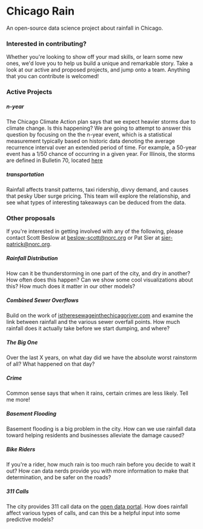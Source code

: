 # Chicago Rain
An open-source data science project about rainfall in Chicago.

### Interested in contributing?
Whether you're looking to show off your mad skills, or learn some new ones, we'd love you to help us build a unique and remarkable story.  Take a look at our active and proposed projects, and jump onto a team.  Anything that you can contribute is welcomed!

### Active Projects
##### n-year
The Chicago Climate Action plan says that we expect heavier storms due to climate change.  Is this happening?  We are going to attempt to answer this question by focusing on the the n-year event, which is a statistical measurement typically based on historic data denoting the average recurrence interval over an extended period of time.  For example, a 50-year event has a 1/50 chance of occurring in a given year.  For Illinois, the storms are defined in Bulletin 70, located [here](http://www.isws.illinois.edu/atmos/statecli/RF/rf.htm)
        
##### transportation
Rainfall affects transit patterns, taxi ridership, divvy demand, and causes that pesky Uber surge pricing.  This team will explore the relationship, and see what types of interesting takeaways can be deduced from the data.

### Other proposals
If you're interested in getting involved with any of the following, please contact Scott Beslow at beslow-scott@norc.org or Pat Sier at sier-patrick@norc.org.

##### Rainfall Distribution
How can it be thunderstorming in one part of the city, and dry in another?  How often does this happen?  Can we show some cool visualizations about this?  How much does it matter in our other models?

##### Combined Sewer Overflows
Build on the work of [istheresewageinthechicagoriver.com](http://istheresewageinthechicagoriver.com) and examine the link between rainfall and the various sewer overfall points.  How much rainfall does it actually take before we start dumping, and where?

##### The Big One
Over the last X years, on what day did we have the absolute worst rainstorm of all?  What happened on that day?

##### Crime
Common sense says that when it rains, certain crimes are less likely.  Tell me more!

##### Basement Flooding
Basement flooding is a big problem in the city.  How can we use rainfall data toward helping residents and businesses alleviate the damage caused?

##### Bike Riders
If you're a rider, how much rain is too much rain before you decide to wait it out?  How can data nerds provide you with more information to make that determination, and be safer on the roads?

##### 311 Calls
The city provides 311 call data on the [open data portal](http://data.cityofchicago.org).  How does rainfall affect various types of calls, and can this be a helpful input into some predictive models?
